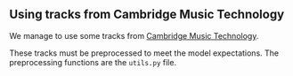 ## Using tracks from Cambridge Music Technology

We manage to use some tracks from [Cambridge Music Technology](https://www.cambridge-mt.com/).

These tracks must be preprocessed to meet the model expectations. The preprocessing functions are the `utils.py` file.